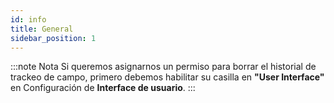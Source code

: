 ```yaml
---
id: info
title: General 
sidebar_position: 1
---
```


:::note Nota
Si queremos asignarnos un permiso para borrar el historial de trackeo de campo, primero debemos habilitar su casilla en **"User Interface"**
en Configuración de **Interface de usuario**.
:::

